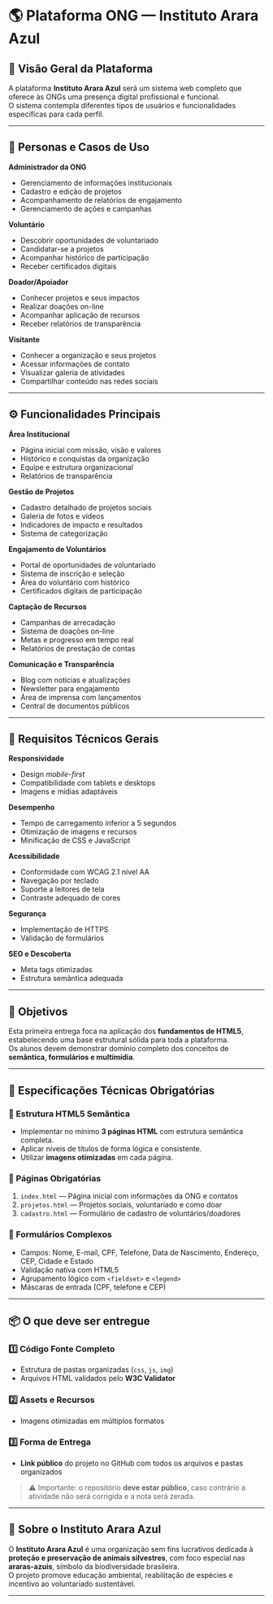 # 🌎 Plataforma ONG — Instituto Arara Azul

## 🦜 Visão Geral da Plataforma

A plataforma **Instituto Arara Azul** será um sistema web completo que oferece às ONGs uma presença digital profissional e funcional.  
O sistema contempla diferentes tipos de usuários e funcionalidades específicas para cada perfil.

---

## 👥 Personas e Casos de Uso

**Administrador da ONG**  
- Gerenciamento de informações institucionais  
- Cadastro e edição de projetos  
- Acompanhamento de relatórios de engajamento  
- Gerenciamento de ações e campanhas  

**Voluntário**  
- Descobrir oportunidades de voluntariado  
- Candidatar-se a projetos  
- Acompanhar histórico de participação  
- Receber certificados digitais  

**Doador/Apoiador**  
- Conhecer projetos e seus impactos  
- Realizar doações on-line  
- Acompanhar aplicação de recursos  
- Receber relatórios de transparência  

**Visitante**  
- Conhecer a organização e seus projetos  
- Acessar informações de contato  
- Visualizar galeria de atividades  
- Compartilhar conteúdo nas redes sociais  

---

## ⚙️ Funcionalidades Principais

**Área Institucional**  
- Página inicial com missão, visão e valores  
- Histórico e conquistas da organização  
- Equipe e estrutura organizacional  
- Relatórios de transparência  

**Gestão de Projetos**  
- Cadastro detalhado de projetos sociais  
- Galeria de fotos e vídeos  
- Indicadores de impacto e resultados  
- Sistema de categorização  

**Engajamento de Voluntários**  
- Portal de oportunidades de voluntariado  
- Sistema de inscrição e seleção  
- Área do voluntário com histórico  
- Certificados digitais de participação  

**Captação de Recursos**  
- Campanhas de arrecadação  
- Sistema de doações on-line  
- Metas e progresso em tempo real  
- Relatórios de prestação de contas  

**Comunicação e Transparência**  
- Blog com notícias e atualizações  
- Newsletter para engajamento  
- Área de imprensa com lançamentos  
- Central de documentos públicos  

---

## 🧩 Requisitos Técnicos Gerais

**Responsividade**  
- Design *mobile-first*  
- Compatibilidade com tablets e desktops  
- Imagens e mídias adaptáveis  

**Desempenho**  
- Tempo de carregamento inferior a 5 segundos  
- Otimização de imagens e recursos  
- Minificação de CSS e JavaScript  

**Acessibilidade**  
- Conformidade com WCAG 2.1 nível AA  
- Navegação por teclado  
- Suporte a leitores de tela  
- Contraste adequado de cores  

**Segurança**  
- Implementação de HTTPS  
- Validação de formulários  

**SEO e Descoberta**  
- Meta tags otimizadas  
- Estrutura semântica adequada  

---

## 🎯 Objetivos

Esta primeira entrega foca na aplicação dos **fundamentos de HTML5**, estabelecendo uma base estrutural sólida para toda a plataforma.  
Os alunos devem demonstrar domínio completo dos conceitos de **semântica, formulários e multimídia**.

---

## 🧱 Especificações Técnicas Obrigatórias

### 🧩 Estrutura HTML5 Semântica
- Implementar no mínimo **3 páginas HTML** com estrutura semântica completa.  
- Aplicar níveis de títulos de forma lógica e consistente.  
- Utilizar **imagens otimizadas** em cada página.  

### 📄 Páginas Obrigatórias
1. `index.html` — Página inicial com informações da ONG e contatos  
2. `projetos.html` — Projetos sociais, voluntariado e como doar  
3. `cadastro.html` — Formulário de cadastro de voluntários/doadores  

### 📝 Formulários Complexos
- Campos: Nome, E-mail, CPF, Telefone, Data de Nascimento, Endereço, CEP, Cidade e Estado  
- Validação nativa com HTML5  
- Agrupamento lógico com `<fieldset>` e `<legend>`  
- Máscaras de entrada (CPF, telefone e CEP)  

---

## 📦 O que deve ser entregue

### 1️⃣ Código Fonte Completo
- Estrutura de pastas organizadas (`css`, `js`, `img`)  
- Arquivos HTML validados pelo **W3C Validator**  

### 2️⃣ Assets e Recursos
- Imagens otimizadas em múltiplos formatos  

### 3️⃣ Forma de Entrega
- **Link público** do projeto no GitHub com todos os arquivos e pastas organizados  

> ⚠️ Importante: o repositório **deve estar público**, caso contrário a atividade não será corrigida e a nota será zerada.

---

## 💙 Sobre o Instituto Arara Azul

O **Instituto Arara Azul** é uma organização sem fins lucrativos dedicada à **proteção e preservação de animais silvestres**, com foco especial nas **araras-azuis**, símbolo da biodiversidade brasileira.  
O projeto promove educação ambiental, reabilitação de espécies e incentivo ao voluntariado sustentável.

---
